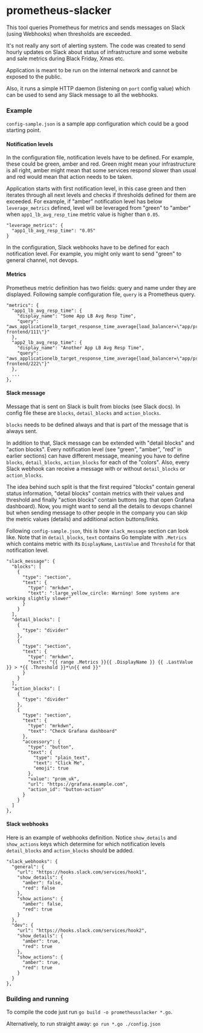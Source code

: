 # prometheus-slacker
This tool queries Prometheus for metrics and sends messages on Slack (using
Webhooks) when thresholds are exceeded.

It's not really any sort of alerting system. The code was created to send hourly
updates on Slack about status of infrastructure and some website and sale
metrics during Black Friday, Xmas etc.

Application is meant to be run on the internal network and cannot be exposed to
the public.

Also, it runs a simple HTTP daemon (listening on `port` config value) which can
be used to send any Slack message to all the webhooks.

### Example
`config-sample.json` is a sample app configuration which could be a good
starting point.

#### Notification levels
In the configuration file, notification levels have to be defined. For example,
these could be green, amber and red. Green might mean your infrastructure is all
right, amber might mean that some services respond slower than usual and red
would mean that action needs to be taken.

Application starts with first notification level, in this case green and then
iterates through all next levels and checks if thresholds defined for them are
exceeded. For example, if "amber" notification level has below
`leverage_metrics` defined, level will be leveraged from "green" to "amber"
when `app1_lb_avg_resp_time` metric value is higher than `0.05`.

```
"leverage_metrics": {
  "app1_lb_avg_resp_time": "0.05"
}
```

In the configuration, Slack webhooks have to be defined for each notification
level. For example, you might only want to send "green" to general channel, not
devops.

#### Metrics
Prometheus metric definition has two fields: query and name under they are
displayed. Following sample configuration file, `query` is a Prometheus query.

```
"metrics": {
  "app1_lb_avg_resp_time": {
	"display_name": "Some App LB Avg Resp Time",
	"query": "aws_applicationelb_target_response_time_average{load_balancer=\"app/prod-frontend/111\"}"
  },
  "app2_lb_avg_resp_time": {
	"display_name": "Another App LB Avg Resp Time",
	"query": "aws_applicationelb_target_response_time_average{load_balancer=\"app/prod-frontend/222\"}"
  },
  ...
},
```

#### Slack message
Message that is sent on Slack is built from blocks (see Slack docs). In config
file these are `blocks`, `detail_blocks` and `action_blocks`.

`blocks` needs to be defined always and that is part of the message that is
always sent.

In addition to that, Slack message can be extended with "detail blocks" and
"action blocks". Every notification level (see "green", "amber", "red" in
earlier sections) can have different message, meaning you have to define
`blocks`, `detail_blocks`, `action_blocks` for each of the "colors". Also,
every Slack webhook can receive a message with or without `detail_blocks` or
`action_blocks`.

The idea behind such split is that the first required "blocks" contain general
status information, "detail blocks" contain metrics with their values and
threshold and finally "action blocks" contain buttons (eg. that open Grafana
dashboard). Now, you might want to send all the details to devops channel but
when sending message to other people in the company you can skip the metric
values (details) and additional action buttons/links.

Following `config-sample.json`, this is how `slack_message` section can look
like. Note that in `detail_blocks`, `text` contains Go template with `.Metrics`
which contains metric with its `DisplayName`, `LastValue` and `Threshold` for
that notification level.

```
"slack_message": {
  "blocks": [
	{
	  "type": "section",
	  "text": {
		"type": "mrkdwn",
		"text": ":large_yellow_circle: Warning! Some systems are working slightly slower"
	  }
	}
  ],
  "detail_blocks": [
	{
	  "type": "divider"
	},
	{
	  "type": "section",
	  "text": {
		"type": "mrkdwn",
		"text": "{{ range .Metrics }}{{ .DisplayName }} {{ .LastValue }} > *{{ .Threshold }}*\n{{ end }}"
	  }
	}
  ],
  "action_blocks": [
	{
	  "type": "divider"
	},
	{
	  "type": "section",
	  "text": {
		"type": "mrkdwn",
		"text": "Check Grafana dashboard"
	  },
	  "accessory": {
		"type": "button",
		"text": {
		  "type": "plain_text",
		  "text": "Click Me",
		  "emoji": true
		},
		"value": "prom_uk",
		"url": "https://grafana.example.com",
		"action_id": "button-action"
	  }
	}
  ]
},
```

#### Slack webhooks
Here is an example of webhooks definition. Notice `show_details` and
`show_actions` keys which determine for which notification levels
`detail_blocks` and `action_blocks` should be added.

```
"slack_webhooks": {
  "general": {
	"url": "https://hooks.slack.com/services/hook1",
	"show_details": {
	  "amber": false,
	  "red": false
	},
	"show_actions": {
	  "amber": false,
	  "red": true
	}
  },
  "dev": {
	"url": "https://hooks.slack.com/services/hook2",
	"show_details": {
	  "amber": true,
	  "red": true
	},
	"show_actions": {
	  "amber": true,
	  "red": true
	}
  }
},
```

### Building and running
To compile the code just run `go build -o prometheusslacker *.go`.

Alternatively, to run straight away: `go run *.go ./config.json`
